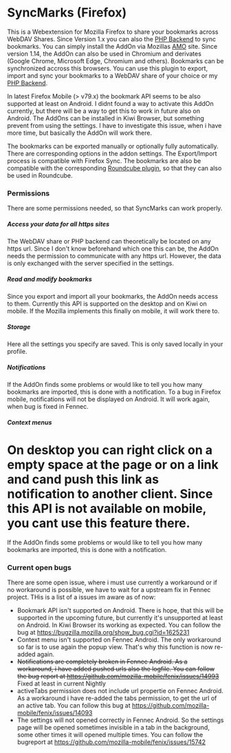 # SyncMarks (Firefox)
This is a Webextension for Mozilla Firefox to share your bookmarks across WebDAV Shares. Since Version 1.x you can also the [PHP Backend](https://github.com/Offerel/SyncMarks) to sync bookmarks. You can simply install the AddOn via Mozillas [AMO](https://addons.mozilla.org/addon/davmarks/) site. Since version 1.14, the AddOn can also be used in Chromium and derivates (Google Chrome, Microsoft Edge, Chromium and others). Bookmarks can be synchronized accross this browsers. You can use this plugin to export, import and sync your bookmarks to a WebDAV share of your choice or my [PHP Backend](https://github.com/Offerel/SyncMarks).

In latest Firefox Mobile (> v79.x) the bookmark API seems to be also supported at least on Android. I didnt found a way to activate this AddOn currently, but there will be a way to get this to work in future also on Android. The AddOns can be installed in Kiwi Browser, but something prevent from using the settings. I have to investigate this issue, when i have more time, but basically the AddOn will work there.

The bookmarks can be exported manually or optionally fully automatically. There are corresponding options in the addon settings. The Export/Import process is compatible with Firefox Sync. The bookmarks are also be compatible with the corresponding [Roundcube plugin](https://github.com/Offerel/roundcube_ffbookmarks), so that they can also be used in Roundcube.

### Permissions

There are some permissions needed, so that SyncMarks can work properly.

##### Access your data for all https sites

The WebDAV share or PHP backend can theoretically be located on any https url. Since I don't know beforehand which one this can be, the AddOn needs the permission to communicate with any https url. However, the data is only exchanged with the server specified in the settings.

##### Read and modify bookmarks

Since you export and import all your bookmarks, the AddOn needs access to them. Currently this API is supported on the desktop and on Kiwi on mobile. If the Mozilla implements this finally on mobile, it will work there to.

##### Storage

Here all the settings you specify are saved. This is only saved locally in your profile.

##### Notifications

If the AddOn finds some problems or would like to tell you how many bookmarks are imported, this is done with a notification. To a bug in Firefox mobile, notifications will not be displayed on Android. It will work again, when bug is fixed in Fennec.

##### Context menus

On desktop you can right click on a empty space at the page or on a link and cand push this link as notification  to another client. Since this API is not available on mobile, you cant use this feature there.
=======
If the AddOn finds some problems or would like to tell you how many bookmarks are imported, this is done with a notification.
 
### Current open bugs
There are some open issue, where i must use currently a workaround or if no workaround is possible, we have to wait for a upstream fix in Fennec project. THis is a list of a issues im aware as of now:
* Bookmark API isn't supported on Android. There is hope, that this will be supported in the upcoming future, but currently it's unsupported at least on Android. In Kiwi Browser its working as expected. You can follow the bug at https://bugzilla.mozilla.org/show_bug.cgi?id=1625231
* Context menu isn't supported on Fennec Android. The only workaround so far is to use again the popup view. That's why this function is now re-added again.
* ~~Notifications are completely broken in Fennec Android. As a workaround, i have added pushed urls also the logfile. You can follow the bug report at https://github.com/mozilla-mobile/fenix/issues/14993~~ Fixed at least in current Nightly
* activeTabs permission does not include url propertie on Fennec Android. As a workaround i have re-added the tabs permission, to get the url of an active tab. You can follow this bug at https://github.com/mozilla-mobile/fenix/issues/14093
* The settings will not opened correctly in Fennec Android. So the settings page will be opened sometimes invisible in a tab in the background, some other times it will opened multiple times. You can follow the bugreport at https://github.com/mozilla-mobile/fenix/issues/15742
